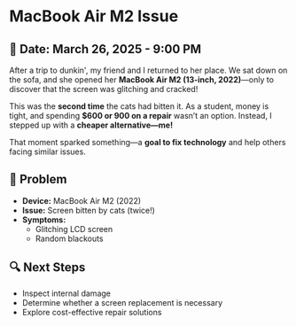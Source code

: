 # MacBook Air M2 Issue  

## 📅 Date: March 26, 2025 - 9:00 PM  

After a trip to dunkin', my friend and I returned to her place. We sat down on the sofa, and she opened her **MacBook Air M2 (13-inch, 2022)**—only to discover that the screen was glitching and cracked!  

This was the **second time** the cats had bitten it. As a student, money is tight, and spending **$600 or 900 on a repair** wasn’t an option. Instead, I stepped up with a **cheaper alternative—me!**  

That moment sparked something—a **goal to fix technology** and help others facing similar issues.  

## 🛑 **Problem**  
- **Device:** MacBook Air M2 (2022)  
- **Issue:** Screen bitten by cats (twice!)  
- **Symptoms:**  
  - Glitching LCD screen  
  - Random blackouts  

## 🔍 Next Steps  
- Inspect internal damage  
- Determine whether a screen replacement is necessary  
- Explore cost-effective repair solutions  
